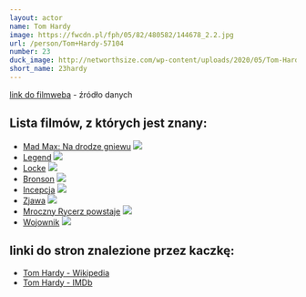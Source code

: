 ```yaml
---
layout: actor
name: Tom Hardy
image: https://fwcdn.pl/fph/05/82/480582/144678_2.2.jpg
url: /person/Tom+Hardy-57104
number: 23
duck_image: http://networthsize.com/wp-content/uploads/2020/05/Tom-Hardy.png
short_name: 23hardy
---
```

[link do filmweba](https://www.filmweb.pl/person/Tom+Hardy-57104) - źródło danych

## Lista filmów, z których jest znany:
- [Mad Max: Na drodze gniewu](https://www.filmweb.pl/film/Mad+Max%3A+Na+drodze+gniewu-2015-95747)
![](https://fwcdn.pl/fpo/57/47/95747/7747724_1.7.webp)
- [Legend](https://www.filmweb.pl/film/Legend-2015-714269)
![](https://fwcdn.pl/fpo/42/69/714269/7698699_1.7.webp)
- [Locke](https://www.filmweb.pl/film/Locke-2013-680642)
![](https://fwcdn.pl/fpo/06/42/680642/7601697_1.7.webp)
- [Bronson](https://www.filmweb.pl/film/Bronson-2008-480582)
![](https://fwcdn.pl/fpo/05/82/480582/7242423_2.7.webp)
- [Incepcja](https://www.filmweb.pl/film/Incepcja-2010-500891)
![](https://fwcdn.pl/fpo/08/91/500891/7354571_1.7.webp)
- [Zjawa](https://www.filmweb.pl/film/Zjawa-2015-586583)
![](https://fwcdn.pl/fpo/65/83/586583/7722530_2.7.webp)
- [Mroczny Rycerz powstaje](https://www.filmweb.pl/film/Mroczny+Rycerz+powstaje-2012-506756)
![](https://fwcdn.pl/fpo/67/56/506756/7476576_1.7.webp)
- [Wojownik](https://www.filmweb.pl/film/Wojownik-2011-499338)
![](https://fwcdn.pl/fpo/93/38/499338/7431453_1.7.webp)


## linki do stron znalezione przez kaczkę:
- [Tom Hardy - Wikipedia](https://en.wikipedia.org/wiki/Tom_Hardy)
- [Tom Hardy - IMDb](https://www.imdb.com/name/nm0362766/)
